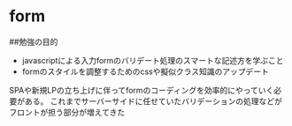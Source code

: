 # form

##勉強の目的
- javascriptによる入力formのバリデート処理のスマートな記述方を学ぶこと
- formのスタイルを調整するためのcssや擬似クラス知識のアップデート

SPAや新規LPの立ち上げに伴ってformのコーディングを効率的にやっていく必要がある。
これまでサーバーサイドに任せていたバリデーションの処理などがフロントが担う部分が増えてきた
